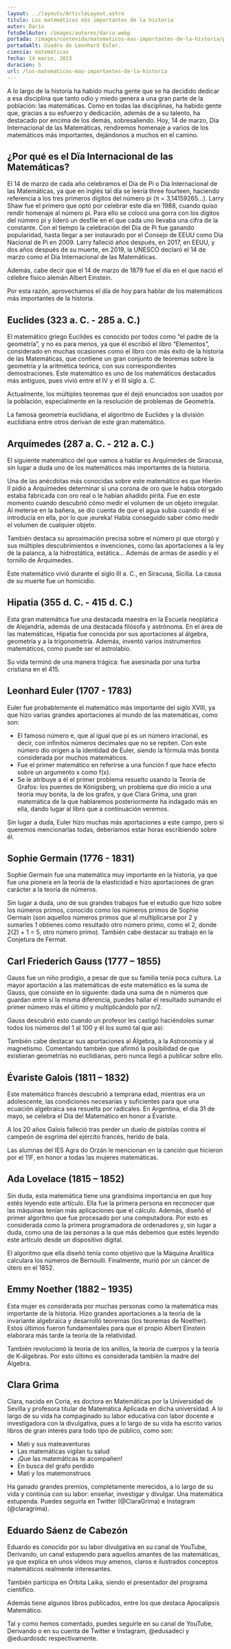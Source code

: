 ```yaml
---
layout: ../layouts/ArticleLayout.astro
titulo: Los matemáticos más importantes de la historia
autor: Darío
fotoDelAutor: /images/autores/dario.webp
portada: /images/contenido/matematicos-mas-importantes-de-la-historia/portada.webp
portadaAlt: Cuadro de Leonhard Euler.
ciencia: matemáticas
fecha: 14 marzo, 2023
duracion: 5
url: /los-matematicos-mas-importantes-de-la-historia
---
```


A lo largo de la historia ha habido mucha gente que se ha decidido dedicar a esa disciplina que tanto odio y miedo genera a una gran parte de la población: las matemáticas. Como en todas las disciplinas, ha habido gente que, gracias a su esfuerzo y dedicación, además de a su talento, ha destacado por encima de los demás, sobresaliendo. Hoy, 14 de marzo, Día Internacional de las Matemáticas, rendiremos homenaje a varios de los matemáticos más importantes, dejándonos a muchos en el camino.

## ¿Por qué es el Dïa Internacional de las Matemáticas?

El 14 de marzo de cada año celebramos el Día de Pi o Día Internacional de las Matemáticas, ya que en inglés tal día se leería three fourteen, haciendo referencia a los tres primeros dígitos del número pi (π = 3,14159265…). Larry Shaw fue el primero que optó por celebrar este día en 1988, cuando quiso rendir homenaje al número pi. Para ello se colocó una gorra con los dígitos del número pi y lideró un desfile en el que cada uno llevaba una cifra de la constante. Con el tiempo la celebración del Día de Pi fue ganando popularidad, hasta llegar a ser instaurado por el Consejo de EEUU como Día Nacional de Pi en 2009. Larry falleció años después, en 2017, en EEUU, y dos años después de su muerte, en 2019, la UNESCO declaró el 14 de marzo como el Día Internacional de las Matemáticas.

Además, cabe decir que el 14 de marzo de 1879 fue el día en el que nació el célebre físico alemán Albert Einstein.

Por esta razón, aprovechamos el día de hoy para hablar de los matemáticos más importantes de la historia.

## Euclides (323 a. C. - 285 a. C.)

El matemático griego Euclides es conocido por todos como “el padre de la geometría”, y no es para menos, ya que él escribió el libro “Elementos”, considerado en muchas ocasiones como el libro con más éxito de la historia de las Matemáticas, que contiene un gran conjunto de teoremas sobre la geometría y la aritmética teórica, con sus correspondientes demostraciones. Este matemático es uno de los matemáticos destacados más antiguos, pues vivió entre el IV y el III siglo a. C.

Actualmente, los múltiples teoremas que él dejó enunciados son usados por la población, especialmente en la resolución de problemas de Geometría.

La famosa geometría euclidiana, el algoritmo de Euclides y la división euclidiana entre otros derivan de este gran matemático.

## Arquímedes (287 a. C. - 212 a. C.)

El siguiente matemático del que vamos a hablar es Arquímedes de Siracusa, sin lugar a duda uno de los matemáticos más importantes de la historia.

Una de las anécdotas más conocidas sobre este matemático es que Hierón II pidió a Arquímedes determinar si una corona de oro que le había otorgado estaba fabricada con oro real o le habían añadido pirita. Fue en este momento cuando descubrió cómo medir el volumen de un objeto irregular. Al meterse en la bañera, se dio cuenta de que el agua subía cuando él se introducía en ella, por lo que ¡eureka! Había conseguido saber cómo medir el volumen de cualquier objeto.

También destaca su aproximación precisa sobre el número pi que otorgó y sus múltiples descubrimientos e invenciones, como las aportaciones a la ley de la palanca, a la hidrostática, estática… Además de armas de asedio y el tornillo de Arquímedes.

Este matemático vivió durante el siglo III a. C., en Siracusa, Sicilia. La causa de su muerte fue un homicidio.

## Hipatia (355 d. C. - 415 d. C.)

Esta gran matemática fue una destacada maestra en la Escuela neoplática de Alejandría, además de una destacada filósofa y astrónoma. En el área de las matemáticas, Hipatia fue conocida por sus aportaciones al álgebra, geometría y a la trigonometría. Además, inventó varios instrumentos matemáticos, como puede ser el astrolabio.

Su vida terminó de una manera trágica: fue asesinada por una turba cristiana en el 415.

## Leonhard Euler (1707 - 1783)

Euler fue probablemente el matemático más importante del siglo XVIII, ya que hizo varias grandes aportaciones al mundo de las matemáticas, como son:

- El famoso número e, que al igual que pi es un número irracional, es decir, con infinitos números decimales que no se repiten. Con este número dio origen a la identidad de Euler, siendo la fórmula más bonita considerada por muchos matemáticos.
- Fue el primer matemático en referirse a una función f que hace efecto sobre un argumento x como f(x).
- Se le atribuye a él el primer problema resuelto usando la Teoría de Grafos: los puentes de Königsberg, un problema que dio inicio a una teoría muy bonita, la de los grafos, y que Clara Grima, una gran matemática de la que hablaremos posteriormente ha indagado más en ella, dando lugar al libro que a continuación veremos.

Sin lugar a duda, Euler hizo muchas más aportaciones a este campo, pero si queremos mencionarlas todas, deberíamos estar horas escribiendo sobre él.

## Sophie Germain (1776 - 1831)

Sophie Germain fue una matemática muy importante en la historia, ya que fue una pionera en la teoría de la elasticidad e hizo aportaciones de gran carácter a la teoría de números.

Sin lugar a duda, uno de sus grandes trabajos fue el estudio que hizo sobre los números primos, conocido como los números primos de Sophie Germain (son aquellos números primos que al multiplicarse por 2 y sumarles 1 obtienes como resultado otro número primo, como el 2, donde 2(2) + 1 = 5, otro número primo). También cabe destacar su trabajo en la Conjetura de Fermat.

## Carl Friederich Gauss (1777 – 1855)

Gauss fue un niño prodigio, a pesar de que su familia tenía poca cultura. La mayor aportación a las matemáticas de este matemático es la suma de Gauss, que consiste en lo siguiente: dada una suma de n números que guardan entre sí la misma diferencia, puedes hallar el resultado sumando el primer número más el último y multiplicándolo por n/2.
 
Gauss descubrió esto cuando un profesor les castigó haciéndoles sumar todos los números del 1 al 100 y él los sumó tal que así:

También cabe destacar sus aportaciones al Álgebra, a la Astronomía y al magnetismo. Comentando también que afirmó la posibilidad de que existieran geometrías no euclidianas, pero nunca llegó a publicar sobre ello.

## Évariste Galois (1811 – 1832)

Este matemático francés descubrió a temprana edad, mientras era un adolescente, las condiciones necesarias y suficientes para que una ecuación algebraica sea resuelta por radicales. En Argentina, el día 31 de mayo, se celebra el Día del Matemático en honor a Évariste.

A los 20 años Galois falleció tras perder un duelo de pistolas contra el campeón de esgrima del ejército francés, herido de bala.

Las alumnas del IES Agra do Orzán le mencionan en la canción que hicieron por el 11F, en honor a todas las mujeres matemáticas.

## Ada Lovelace (1815 – 1852)

Sin duda, esta matemática tiene una grandísima importancia en que hoy estés leyendo este artículo. Ella fue la primera persona en reconocer que las máquinas tenían más aplicaciones que el cálculo. Además, diseñó el primer algoritmo que fue procesado por una computadora. Por esto es considerada como la primera programadora de ordenadores y, sin lugar a duda, como una de las personas a la que más debemos que estés leyendo este artículo desde un dispositivo digital.

El algoritmo que ella diseñó tenía como objetivo que la Máquina Analítica calculara los números de Bernoulli. Finalmente, murió por un cáncer de útero en el 1852.

## Emmy Noether (1882 – 1935)

Esta mujer es considerada por muchas personas como la matemática más importante de la historia. Hizo grandes aportaciones a la teoría de la invariante algebraica y desarrolló teoremas (los teoremas de Noether). Estos últimos fueron fundamentales para que el propio Albert Einstein elaborara más tarde la teoría de la relatividad.

También revolucionó la teoría de los anillos, la teoría de cuerpos y la teoría de K-álgebras. Por esto último es considerada también la madre del Álgebra.

## Clara Grima

Clara, nacida en Coria, es doctora en Matemáticas por la Universidad de Sevilla y profesora titular de Matemática Aplicada en dicha universidad. A lo largo de su vida ha compaginado su labor educativa con labor docente e investigadora con la divulgativa, pues a lo largo de su vida ha escrito varios libros de gran interés para todo tipo de público, como son:

- Mati y sus mateaventuras
- Las matemáticas vigilan tu salud
- ¡Que las matemáticas te acompañen!
- En busca del grafo perdido
- Mati y los matemonstruos

Ha ganado grandes premios, completamente merecidos, a lo largo de su vida y continúa con su labor: enseñar, investigar y divulgar. Una matemática estupenda. Puedes seguirla en Twitter (@ClaraGrima) e Instagram (@claragrima).

## Eduardo Sáenz de Cabezón

Eduardo es conocido por su labor divulgativa en su canal de YouTube, Derivando, un canal estupendo para aquellos amantes de las matemáticas, ya que explica en unos vídeos muy amenos, claros e ilustrados conceptos matemáticos realmente interesantes.

También participa en Órbita Laika, siendo el presentador del programa científico.

Además tiene algunos libros publicados, entre los que destaca Apocalipsis Matemático.

Tal y como hemos comentado, puedes seguirle en su canal de YouTube, Derivando o en su cuenta de Twitter e Instagram, @edusadeci y @eduardosdc respectivamente.